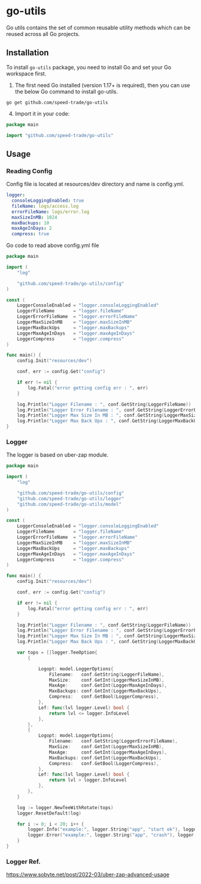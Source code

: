 # go-utils

Go utils contains the set of common reusable utility methods which can be reused across all Go projects.

## Installation

To install `go-utils` package, you need to install Go and set your Go workspace first.

1. The first need Go installed (version 1.17+ is required), then you can use the below Go command to install go-utils.

```shell
go get github.com/speed-trade/go-utils
```
4. Import it in your code:

```go
package main

import "github.com/speed-trade/go-utils"
```

## Usage

### Reading Config

Config file is located at resources/dev directory and name is config.yml.
```yml
logger:
  consoleLoggingEnabled: true
  fileName: logs/access.log
  errorFileName: logs/error.log
  maxSizeInMB: 1024
  maxBackups: 10
  maxAgeInDays: 2
  compress: true
```
Go code to read above config.yml file
```go
package main

import (
	"log"

	"github.com/speed-trade/go-utils/config"
)

const (
	LoggerConsoleEnabled = "logger.consoleLoggingEnabled"
	LoggerFileName       = "logger.fileName"
	LoggerErrorFileName  = "logger.errorFileName"
	LoggerMaxSizeInMB    = "logger.maxSizeInMB"
	LoggerMaxBackUps     = "logger.maxBackups"
	LoggerMaxAgeInDays   = "logger.maxAgeInDays"
	LoggerCompress       = "logger.compress"
)

func main() {
	config.Init("resources/dev")

	conf, err := config.Get("config")

	if err != nil {
		log.Fatal("error getting config err : ", err)
	}

	log.Println("Logger Filename : ", conf.GetString(LoggerFileName))
	log.Println("Logger Error Filename : ", conf.GetString(LoggerErrorFileName))
	log.Println("Logger Max Size In MB : ", conf.GetString(LoggerMaxSizeInMB))
	log.Println("Logger Max Back Ups : ", conf.GetString(LoggerMaxBackUps))
}
```

### Logger

The logger is based on uber-zap module.

```go
package main

import (
	"log"

	"github.com/speed-trade/go-utils/config"
	"github.com/speed-trade/go-utils/logger"
	"github.com/speed-trade/go-utils/model"
)

const (
	LoggerConsoleEnabled = "logger.consoleLoggingEnabled"
	LoggerFileName       = "logger.fileName"
	LoggerErrorFileName  = "logger.errorFileName"
	LoggerMaxSizeInMB    = "logger.maxSizeInMB"
	LoggerMaxBackUps     = "logger.maxBackups"
	LoggerMaxAgeInDays   = "logger.maxAgeInDays"
	LoggerCompress       = "logger.compress"
)

func main() {
	config.Init("resources/dev")

	conf, err := config.Get("config")

	if err != nil {
		log.Fatal("error getting config err : ", err)
	}

	log.Println("Logger Filename : ", conf.GetString(LoggerFileName))
	log.Println("Logger Error Filename : ", conf.GetString(LoggerErrorFileName))
	log.Println("Logger Max Size In MB : ", conf.GetString(LoggerMaxSizeInMB))
	log.Println("Logger Max Back Ups : ", conf.GetString(LoggerMaxBackUps))

	var tops = []logger.TeeOption{
		{

			Logopt: model.LoggerOptions{
				Filename:   conf.GetString(LoggerFileName),
				MaxSize:    conf.GetInt(LoggerMaxSizeInMB),
				MaxAge:     conf.GetInt(LoggerMaxAgeInDays),
				MaxBackups: conf.GetInt(LoggerMaxBackUps),
				Compress:   conf.GetBool(LoggerCompress),
			},
			Lef: func(lvl logger.Level) bool {
				return lvl <= logger.InfoLevel
			},
		},
		{
			Logopt: model.LoggerOptions{
				Filename:   conf.GetString(LoggerErrorFileName),
				MaxSize:    conf.GetInt(LoggerMaxSizeInMB),
				MaxAge:     conf.GetInt(LoggerMaxAgeInDays),
				MaxBackups: conf.GetInt(LoggerMaxBackUps),
				Compress:   conf.GetBool(LoggerCompress),
			},
			Lef: func(lvl logger.Level) bool {
				return lvl > logger.InfoLevel
			},
		},
	}

	log := logger.NewTeeWithRotate(tops)
	logger.ResetDefault(log)

	for i := 0; i < 20; i++ {
		logger.Info("example:", logger.String("app", "start ok"), logger.Int("major version", 3))
		logger.Error("example:", logger.String("app", "crash"), logger.Int("reason", -1))
	}
}
```

### Logger Ref.
https://www.sobyte.net/post/2022-03/uber-zap-advanced-usage
